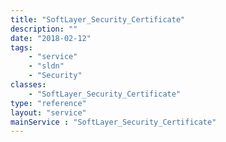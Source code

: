 ```yaml
---
title: "SoftLayer_Security_Certificate"
description: ""
date: "2018-02-12"
tags:
    - "service"
    - "sldn"
    - "Security"
classes:
    - "SoftLayer_Security_Certificate"
type: "reference"
layout: "service"
mainService : "SoftLayer_Security_Certificate"
---
```

